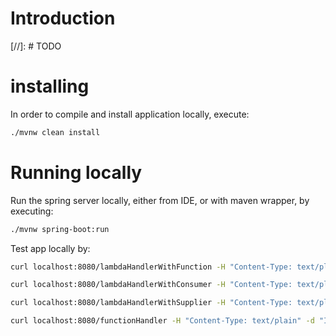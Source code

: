 # Introduction

[//]: # TODO

# installing
In order to compile and install application locally, execute:
```bash
./mvnw clean install
```

# Running locally
Run the spring server locally, either from IDE, or with maven wrapper, by executing:
```bash
./mvnw spring-boot:run
```
Test app locally by:
```bash
curl localhost:8080/lambdaHandlerWithFunction -H "Content-Type: text/plain" -d "ITMagination"
```
```bash
curl localhost:8080/lambdaHandlerWithConsumer -H "Content-Type: text/plain" -d "ITMagination"
```
```bash
curl localhost:8080/lambdaHandlerWithSupplier -H "Content-Type: text/plain"
```
```bash
curl localhost:8080/functionHandler -H "Content-Type: text/plain" -d "ITMagination"
```